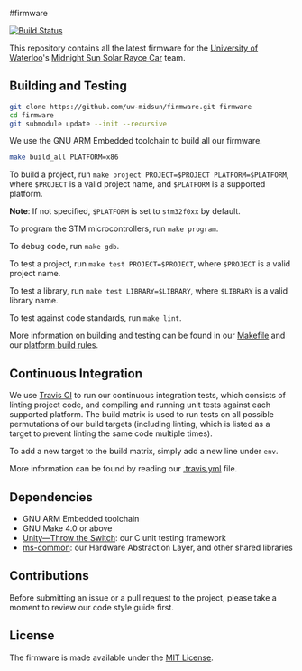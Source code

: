 #firmware

[![Build Status](https://travis-ci.org/uw-midsun/firmware.svg?branch=master)](https://travis-ci.org/uw-midsun/firmware)

This repository contains all the latest firmware for the [University of Waterloo](https://uwaterloo.ca/)'s [Midnight Sun Solar Rayce Car](http://www.uwmidsun.com/) team. 


## Building and Testing

```bash
git clone https://github.com/uw-midsun/firmware.git firmware
cd firmware
git submodule update --init --recursive
```

We use the GNU ARM Embedded toolchain to build all our firmware.

```bash
make build_all PLATFORM=x86
```

To build a project, run ``make project PROJECT=$PROJECT PLATFORM=$PLATFORM``, where ``$PROJECT`` is a valid project name, and ``$PLATFORM`` is a supported platform.

**Note**: If not specified, ``$PLATFORM`` is set to ``stm32f0xx`` by default.

To program the STM microcontrollers, run ``make program``.

To debug code, run ``make gdb``.

To test a project, run ``make test PROJECT=$PROJECT``, where ``$PROJECT`` is a valid project name.

To test a library, run ``make test LIBRARY=$LIBRARY``, where ``$LIBRARY`` is a valid library name.

To test against code standards, run ``make lint``.

More information on building and testing can be found in our [Makefile](Makefile) and our [platform build rules](platform).

## Continuous Integration

We use [Travis CI](https://travis-ci.org/uw-midsun) to run our continuous integration tests, which consists of linting project code, and compiling and running unit tests against each supported platform. The build matrix is used to run tests on all possible permutations of our build targets (including linting, which is listed as a target to prevent linting the same code multiple times).

To add a new target to the build matrix, simply add a new line under ``env``.

More information can be found by reading our [.travis.yml](.travis.yml) file.

## Dependencies

* GNU ARM Embedded toolchain
* GNU Make 4.0 or above
* [Unity&mdash;Throw the Switch](http://www.throwtheswitch.org/unity/): our C unit testing framework
* [ms-common](https://github.com/uw-midsun/ms-common): our Hardware Abstraction Layer, and other shared libraries

## Contributions
Before submitting an issue or a pull request to the project, please take a moment to review our code style guide first.

## License
The firmware is made available under the [MIT License](https://opensource.org/licenses/MIT).

